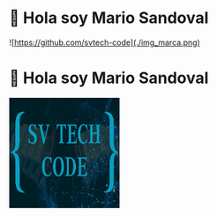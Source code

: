 
<!-- # 👋 Hola soy Mario Sandoval -->

<!--![https://github.com/svtech-code](./img_marca.png)-->

# 👋 Hola soy Mario Sandoval

![https://github.com/svtech-code](./img_marca.png)

<h1>👋 Hola soy Mario Sandoval</h1>
<p aling="center">
  <a href="https://github.com/svtech-code">
    <img src="./img_marca.png" alt="Logo de la marca" width="200px" height="200px" />
  </a>
</p>
